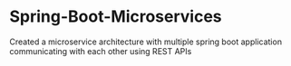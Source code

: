# Spring-Boot-Microservices
Created a microservice architecture with multiple spring boot application communicating with each other using REST APIs
